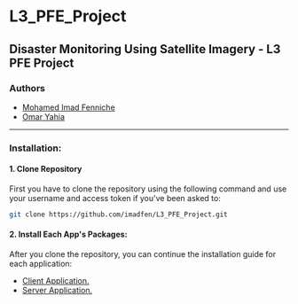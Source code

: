 # L3_PFE_Project
## Disaster Monitoring Using Satellite Imagery - L3 PFE Project

### Authors
+ [Mohamed Imad Fenniche](https://github.com/imadfen/)
+ [Omar Yahia](https://github.com/omaryahi/)

<hr/>

### Installation:
#### 1. Clone Repository
First you have to clone the repository using the following command and use your username and access token if you've been asked to:

```bash
git clone https://github.com/imadfen/L3_PFE_Project.git
```

#### 2. Install Each App's Packages:
After you clone the repository, you can continue the installation guide for each application:
+ [Client Application.](https://github.com/imadfen/L3_PFE_Project/tree/main/client)
+ [Server Application.](https://github.com/imadfen/L3_PFE_Project/tree/main/server)
